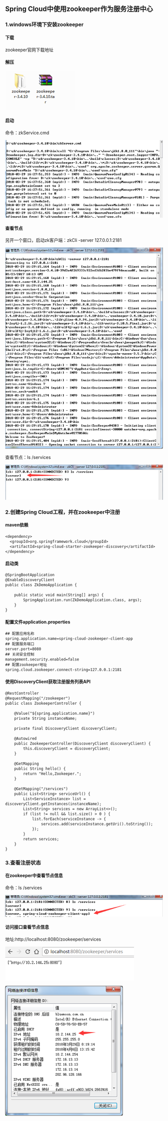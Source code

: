 [Image1]:https://github.com/zhu-wen/spring-clould/blob/master/spring-cloud-zookeeper/image/img1.png
[Image2]:https://github.com/zhu-wen/spring-clould/blob/master/spring-cloud-zookeeper/image/img2.png
[Image3]:https://github.com/zhu-wen/spring-clould/blob/master/spring-cloud-zookeeper/image/img3.jpg
[Image4]:https://github.com/zhu-wen/spring-clould/blob/master/spring-cloud-zookeeper/image/img4.jpg
[Image5]:https://github.com/zhu-wen/spring-clould/blob/master/spring-cloud-zookeeper/image/img5.jpg
[Image6]:https://github.com/zhu-wen/spring-clould/blob/master/spring-cloud-zookeeper/image/img6.jpg
[Image7]:https://github.com/zhu-wen/spring-clould/blob/master/spring-cloud-zookeeper/image/img7.jpg
## Spring Cloud中使用zookeeper作为服务注册中心
### 1.windows环境下安装zookeeper
#### 下载
zookeeper官网下载地址
#### 解压
![Image1]
#### 启动
命令：zkService.cmd

![Image2]

#### 查看节点
另开一个窗口，启动zk客户端：zkCli -server 127.0.0.1:2181

![Image3]

查看节点：ls /services

![Image4]

### 2.创建Spring Cloud工程，并在zookeeper中注册
#### maven依赖
```
<dependency>
  <groupId>org.springframework.cloud</groupId>
  <artifactId>spring-cloud-starter-zookeeper-discovery</artifactId>
</dependency>
```
#### 启动类
```
@SpringBootApplication
@EnableDiscoveryClient
public class ZkDemoApplication {

	public static void main(String[] args) {
		SpringApplication.run(ZkDemoApplication.class, args);
	}
}
```
#### 配置文件application.properties
```
## 配置应用名称
spring.application.name=spring-cloud-zookeeper-client-app
## 配置服务端口
server.port=8080
## 关闭安全控制
management.security.enabled=false
## 配置zookeeper地址
spring.cloud.zookeeper.connect-string=127.0.0.1:2181
```
#### 使用DiscoveryClient获取注册服务列表API
```
@RestController
@RequestMapping("/zookeeper")
public class ZookeeperController {

    @Value("${spring.application.name}")
    private String instanceName;

    private final DiscoveryClient discoveryClient;

    @Autowired
    public ZookeeperController(DiscoveryClient discoveryClient) {
        this.discoveryClient = discoveryClient;
    }

    @GetMapping
    public String hello() {
        return "Hello,Zookeeper.";
    }

    @GetMapping("/services")
    public List<String> serviceUrl() {
        List<ServiceInstance> list = discoveryClient.getInstances(instanceName);
        List<String> services = new ArrayList<>();
        if (list != null && list.size() > 0 ) {
            list.forEach(serviceInstance -> {
                services.add(serviceInstance.getUri().toString());
            });
        }
        return services;
    }
}
```
### 3.查看注册状态
#### 在zookeeper中查看节点信息
命令：ls /services

![Image5]

#### 访问接口查看节点信息
地址:http://localhost:8080/zookeeper/services

![Image6]

![Image7]

